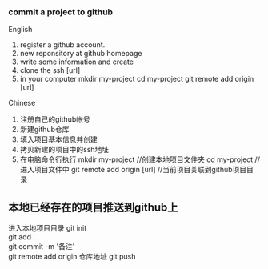 ### commit a project to github

English
1. register a github account.
2. new reponsitory at github homepage
3. write some information and create
4. clone the ssh [url]
5. in your computer
mkdir my-project
cd my-project
git remote add origin [url]

Chinese
1. 注册自己的github帐号
2. 新建github仓库
3. 填入项目基本信息并创建
4. 拷贝新建的项目中的ssh地址
5. 在电脑命令行执行
mkdir my-project  //创建本地项目文件夹
cd my-project     //进入项目文件中
git remote add origin [url] //当前项目关联到github项目目录



## 本地已经存在的项目推送到github上

进入本地项目目录
git init  
git add .  
git commit -m '备注'  
git remote add origin 仓库地址
git push

